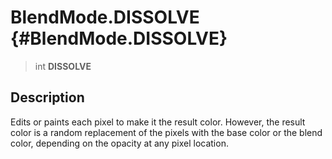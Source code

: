 BlendMode.DISSOLVE {#BlendMode.DISSOLVE}
==================

> int **DISSOLVE**

Description
-----------

Edits or paints each pixel to make it the result color. However, the
result color is a random replacement of the pixels with the base color
or the blend color, depending on the opacity at any pixel location.
